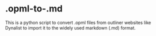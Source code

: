 # .opml-to-.md
This is a python script to convert .opml files from outliner websites like Dynalist to import it to the widely used markdown (.md) format.
